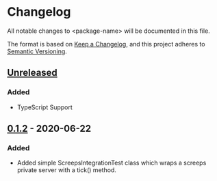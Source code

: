# Changelog
All notable changes to \<package-name> will be documented in this file.

The format is based on [Keep a Changelog](https://keepachangelog.com/en/1.0.0/),
and this project adheres to [Semantic Versioning](https://semver.org/spec/v2.0.0.html).

## [Unreleased]
### Added
- TypeScript Support

## [0.1.2] - 2020-06-22
### Added
- Added simple ScreepsIntegrationTest class which wraps a screeps private server with a tick() method.

[Unreleased]: https://github.com/brisberg/<package-name>/compare/v0.1.2...HEAD
[0.1.2]: https://github.com/brisberg/<package-name>/releases/tag/v0.1.2
